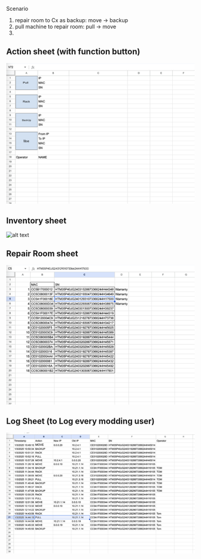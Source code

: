 Scenario
1. repair room to Cx as backup:
   move  -> backup
2. pull machine to repair room:
   pull  -> move
3. 



## Action sheet (with function button)
![alt text](https://github.com/ToaToes/GoogleSheetScript/blob/main/CDU_Inventory/Screenshot%202025-01-03%20at%2014.54.44.png)

## Inventory sheet
![alt text]()

## Repair Room sheet
![alt text](https://github.com/ToaToes/GoogleSheetScript/blob/main/CDU_Inventory/Screenshot%202025-01-03%20at%2014.55.25.png)

## Log Sheet (to Log every modding user)
![alt text](https://github.com/ToaToes/GoogleSheetScript/blob/main/CDU_Inventory/Screenshot%202025-01-03%20at%2014.55.33.png)
